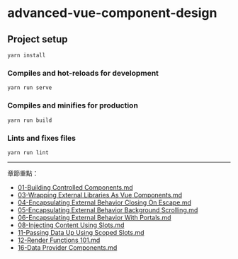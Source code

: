 # advanced-vue-component-design

## Project setup
```
yarn install
```

### Compiles and hot-reloads for development
```
yarn run serve
```

### Compiles and minifies for production
```
yarn run build
```

### Lints and fixes files
```
yarn run lint
```

---

章節重點：

- [01-Building Controlled Components.md](./docs/01-BuildingControlledComponents.md)
- [03-Wrapping External Libraries As Vue Components.md](./docs/03-WrappingExternalLibrariesAsVueComponents.md)
- [04-Encapsulating External Behavior Closing On Escape.md](./docs/04-EncapsulatingExternalBehaviorClosingOnEscape.md)
- [05-Encapsulating External Behavior Background Scrolling.md](./docs/05-EncapsulatingExternalBehaviorBackgroundScrolling.md)
- [06-Encapsulating External Behavior With Portals.md](./docs/06-EncapsulatingExternalBehaviorWithPortals.md)
- [08-Injecting Content Using Slots.md](docs/08-InjectingContentUsingSlots.md)
- [11-Passing Data Up Using Scoped Slots.md](./docs/11-PassingDataUpUsingScopedSlots.md)
- [12-Render Functions 101.md](./docs/12-RenderFunctions101.md)
- [16-Data Provider Components.md](./docs/16-DataProviderComponents.md)
